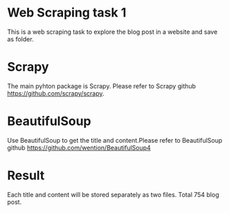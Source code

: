 # Web Scraping task 1
This is a web scraping task to explore the blog post in a website and save as folder.
# Scrapy
The main pyhton package is Scrapy. Please refer to Scrapy github https://github.com/scrapy/scrapy.
# BeautifulSoup
Use BeautifulSoup to get the title and content.Please refer to BeautifulSoup github https://github.com/wention/BeautifulSoup4
# Result
Each title and content will be stored separately as two files. Total 754 blog post.
